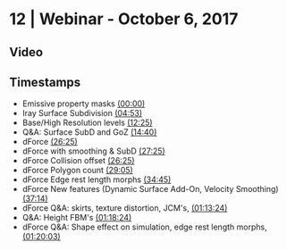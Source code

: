 # 12 | Webinar - October 6, 2017
## Video
<div class="responsive-container"><div id="player"></div></div>
<script>
      var tag = document.createElement('script');
      tag.src = "https://www.youtube.com/iframe_api";
      var firstScriptTag = document.getElementsByTagName('script')[0];
      firstScriptTag.parentNode.insertBefore(tag, firstScriptTag);
      var player;
      function onYouTubeIframeAPIReady() {
        player = new YT.Player('player', {
          videoId: 'DrYJ6l_dvb8',
        });
      }
    
    function setCurrentTime(slideNum) {
    var object = [0, 293, 745, 880, 1585, 1645, 1585, 1745, 2085, 2234, 4404, 4704, 4803]
    player.seekTo(object[slideNum]);
  }
</script>
    
## Timestamps
* Emissive property masks <a href="javascript:void(0);" onclick="setCurrentTime(0)">(00:00)</a>
* Iray Surface Subdivision <a href="javascript:void(0);" onclick="setCurrentTime(1)">(04:53)</a>
* Base/High Resolution levels <a href="javascript:void(0);" onclick="setCurrentTime(2)">(12:25)</a>
* Q&A: Surface SubD and GoZ <a href="javascript:void(0);" onclick="setCurrentTime(3)">(14:40)</a>
* dForce <a href="javascript:void(0);" onclick="setCurrentTime(4)">(26:25)</a>
* dForce with smoothing & SubD <a href="javascript:void(0);" onclick="setCurrentTime(5)">(27:25)</a>
* dForce Collision offset <a href="javascript:void(0);" onclick="setCurrentTime(6)">(26:25)</a>
* dForce Polygon count <a href="javascript:void(0);" onclick="setCurrentTime(7)">(29:05)</a>
* dForce Edge rest length morphs <a href="javascript:void(0);" onclick="setCurrentTime(8)">(34:45)</a>
* dForce New features (Dynamic Surface Add-On, Velocity Smoothing) <a href="javascript:void(0);" onclick="setCurrentTime(9)">(37:14)</a>
* dForce Q&A: skirts, texture distortion, JCM's, <a href="javascript:void(0);" onclick="setCurrentTime(10)">(01:13:24)</a>
* Q&A: Height FBM's <a href="javascript:void(0);" onclick="setCurrentTime(11)">(01:18:24)</a>
* dForce Q&A: Shape effect on simulation, edge rest length morphs, <a href="javascript:void(0);" onclick="setCurrentTime(12)">(01:20:03)</a>
